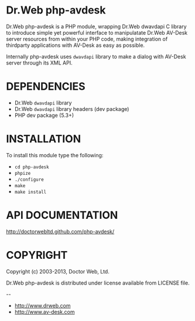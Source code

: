 Dr.Web php-avdesk
=================

Dr.Web php-avdesk is a PHP module, wrapping Dr.Web dwavdapi C library
to introduce simple yet powerful interface to manipulatate Dr.Web AV-Desk server resources
from within your PHP code, making integration of thirdparty applications with AV-Desk
as easy as possible.

Internally php-avdesk uses `dwavdapi` library to make a dialog with AV-Desk server through its XML API.


DEPENDENCIES
============

  * Dr.Web `dwavdapi` library
  * Dr.Web `dwavdapi` library headers (dev package)
  * PHP dev package (5.3+)


INSTALLATION
============

To install this module type the following:

* `cd php-avdesk`
* `phpize`
* `./configure`
* `make`
* `make install`


API DOCUMENTATION
=================

http://doctorwebltd.github.com/php-avdesk/


COPYRIGHT
=========

Copyright (c) 2003-2013, Doctor Web, Ltd.

Dr.Web php-avdesk is distributed under license available from LICENSE file.


--
* http://www.drweb.com
* http://www.av-desk.com
